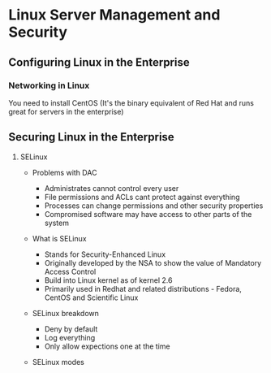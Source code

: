 # Linux Server Management and Security

## Configuring Linux in the Enterprise

### Networking in Linux

You need to install CentOS (It's the binary equivalent of Red Hat and runs great for servers in the enterprise)

## Securing Linux in the Enterprise

1. SELinux

   - Problems with DAC

     - Administrates cannot control every user
     - File permissions and ACLs cant protect against everything
     - Processes can change permissions and other security properties
     - Compromised software may have access to other parts of the system

   - What is SELinux

     - Stands for Security-Enhanced Linux
     - Originally developed by the NSA to show the value of Mandatory Access Control
     - Build into Linux kernel as of kernel 2.6
     - Primarily used in Redhat and related distributions - Fedora, CentOS and Scientific Linux

   - SELinux breakdown

     - Deny by default
     - Log everything
     - Only allow expections one at the time

   - SELinux modes
